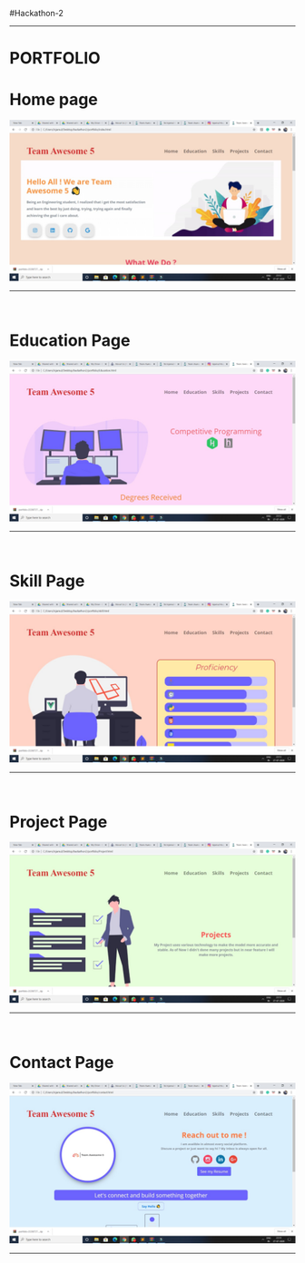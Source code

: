 #Hackathon-2
<br><hr>
# PORTFOLIO
# Home page
<img src="Image/1.jpeg"><hr><br>
# Education Page
<img src="Image/2.jpeg"><hr><br>
# Skill Page
<img src="Image/3.jpeg"><hr><br>
# Project Page
<img src="Image/4.jpeg"><hr><br>
# Contact Page
<img src="Image/5.jpeg"><hr><br>


